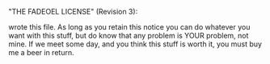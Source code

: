 "THE FADEOEL LICENSE" (Revision 3):

<name> wrote this file.  As long as you retain this notice you
can do whatever you want with this stuff, but do know that any 
problem is YOUR problem, not mine. If we meet some day, and you 
think this stuff is worth it, you must buy me a beer in return. <name>
